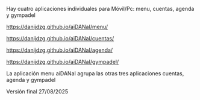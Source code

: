 Hay cuatro aplicaciones individuales para Móvil/Pc: menu, cuentas, agenda y gympadel 

https://danijdzg.github.io/aiDANaI/menu/

https://danijdzg.github.io/aiDANaI/cuentas/

https://danijdzg.github.io/aiDANaI/agenda/

https://danijdzg.github.io/aiDANaI/gympadel/

La aplicación menu aiDANaI agrupa las otras tres aplicaciones cuentas, agenda y gympadel 

Versión final 27/08/2025
